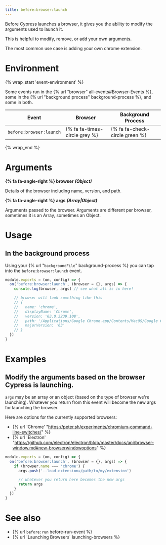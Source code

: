 ```yaml
---
title: before:browser:launch
---
```


Before Cypress launches a browser, it gives you the ability to modify the arguments used to launch it.

This is helpful to modify, remove, or add your own arguments.

The most common use case is adding your own chrome extension.

# Environment

{% wrap_start 'event-environment' %}

Some events run in the {% url "browser" all-events#Browser-Events %}, some in the {% url "background process" background-process %}, and some in both.

Event | Browser | Background Process
--- | --- | ---
`before:browser:launch` | {% fa fa-times-circle grey %} | {% fa fa-check-circle green %}

{% wrap_end %}

# Arguments

**{% fa fa-angle-right %} browser** ***(Object)***

Details of the browser including name, version, and path.

**{% fa fa-angle-right %} args** ***(Array|Object)***

Arguments passed to the browser. Arguments are different per browser, sometimes it is an Array, sometimes an Object.

# Usage

## In the background process

Using your {% url "`backgroundFile`" background-process %} you can tap into the `before:browser:launch` event.

```js
module.exports = (on, config) => {
  on('before:browser:launch', (browser = {}, args) => {
    console.log(browser, args) // see what all is in here!

    // browser will look something like this
    // {
    //   name: 'chrome',
    //   displayName: 'Chrome',
    //   version: '63.0.3239.108',
    //   path: '/Applications/Google Chrome.app/Contents/MacOS/Google Chrome',
    //   majorVersion: '63'
    // }
  })
}
```

# Examples

## Modify the arguments based on the browser Cypress is launching.

`args` may be an array or an object (based on the type of browser we're launching). Whatever you return from this event will become the new args for launching the browser.

Here are options for the currently supported browsers:

* {% url 'Chrome' "https://peter.sh/experiments/chromium-command-line-switches/" %}
* {% url 'Electron' "https://github.com/electron/electron/blob/master/docs/api/browser-window.md#new-browserwindowoptions" %}

```js
module.exports = (on, config) => {
  on('before:browser:launch', (browser = {}, args) => {
    if (browser.name === 'chrome') {
      args.push('--load-extension=/path/to/my/extension')

      // whatever you return here becomes the new args
      return args
    }
  })
}
```

# See also

- {% url `before:run` before-run-event %}
- {% url 'Launching Browsers' launching-browsers %}
